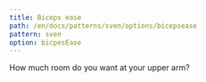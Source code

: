 ```yaml
---
title: Biceps ease
path: /en/docs/patterns/sven/options/bicepsease
pattern: sven
option: bicpesEase
---
```


How much room do you want at your upper arm?